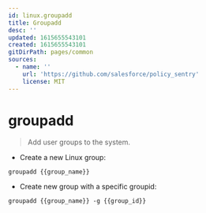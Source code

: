 ```yaml
---
id: linux.groupadd
title: Groupadd
desc: ''
updated: 1615655543101
created: 1615655543101
gitDirPath: pages/common
sources:
  - name: ''
    url: 'https://github.com/salesforce/policy_sentry'
    license: MIT
---
```

# groupadd

> Add user groups to the system.

- Create a new Linux group:

`groupadd {{group_name}}`

- Create new group with a specific groupid:

`groupadd {{group_name}} -g {{group_id}}`

